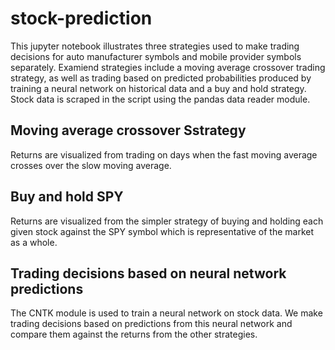 # stock-prediction
This jupyter notebook illustrates three strategies used to make trading decisions for auto manufacturer symbols and mobile provider symbols separately. Examiend strategies include a moving average crossover trading strategy, as well as trading based on predicted probabilities produced by training a neural network on historical data and a buy and hold strategy. Stock data is scraped in the script using the pandas data reader module.

## Moving average crossover Sstrategy
Returns are visualized from trading on days when the fast moving average crosses over the slow moving average.

## Buy and hold SPY
Returns are visualized from the simpler strategy of buying and holding each given stock against the SPY symbol which is representative of the market as a whole.

## Trading decisions based on neural network predictions
The CNTK module is used to train a neural network on stock data. We make trading decisions based on predictions from this neural network and compare them against the returns from the other strategies.
